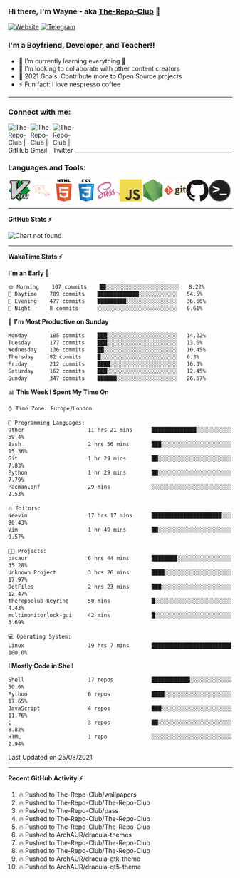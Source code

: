 ### Hi there, I'm Wayne - aka [The-Repo-Club][website] 👋

[![Website](https://img.shields.io/website?label=github.com/The-Repo-Club/&color=orange&style=flat-square&url=https://github.com/The-Repo-Club/)][website]
[![Telegram](https://img.shields.io/badge/Chat%20on-Telegram-orange.svg?color=orange&logo=telegram&style=flat-square)][telegram]

### I'm a Boyfriend, Developer, and Teacher!!

- 🌱 I’m currently learning everything 🤣
- 👯 I’m looking to collaborate with other content creators
- 🥅 2021 Goals: Contribute more to Open Source projects
- ⚡ Fun fact: I love nespresso coffee

---
### Connect with me:

[<img align="left" alt="The-Repo-Club | GitHub" width="50px" src="https://cdn.jsdelivr.net/npm/simple-icons@v3/icons/github.svg" />][website]
[<img align="left" alt="The-Repo-Club | Gmail" width="50px" src="https://cdn.jsdelivr.net/npm/simple-icons@v3/icons/gmail.svg" />][email]
[<img align="left" alt="The-Repo-Club | Twitter" width="50px" src="https://cdn.jsdelivr.net/npm/simple-icons@v3/icons/telegram.svg" />][telegram]

[website]: https://github.com/The-Repo-Club/
[email]: mailto:wayne6324@gmail.com
[telegram]: https://t.me/TheRepoClub

<br />
<br />
<br />

---
### Languages and Tools:

<img align="left" alt="Vim" width="50px" src="https://raw.githubusercontent.com/github/explore/80688e429a7d4ef2fca1e82350fe8e3517d3494d/topics/vim/vim.png" />
<img align="left" alt="Fish" width="50px" src="https://raw.githubusercontent.com/github/explore/80688e429a7d4ef2fca1e82350fe8e3517d3494d/topics/fish/fish.png" />
<img align="left" alt="HTML5" width="50px" src="https://raw.githubusercontent.com/github/explore/80688e429a7d4ef2fca1e82350fe8e3517d3494d/topics/html/html.png" />
<img align="left" alt="CSS3" width="50px" src="https://raw.githubusercontent.com/github/explore/80688e429a7d4ef2fca1e82350fe8e3517d3494d/topics/css/css.png" />
<img align="left" alt="Sass" width="50px" src="https://raw.githubusercontent.com/github/explore/80688e429a7d4ef2fca1e82350fe8e3517d3494d/topics/sass/sass.png" />
<img align="left" alt="JavaScript" width="50px" src="https://raw.githubusercontent.com/github/explore/80688e429a7d4ef2fca1e82350fe8e3517d3494d/topics/javascript/javascript.png" />
<img align="left" alt="Node.js" width="50px" src="https://raw.githubusercontent.com/github/explore/80688e429a7d4ef2fca1e82350fe8e3517d3494d/topics/nodejs/nodejs.png" />
<img align="left" alt="Git" width="50px" src="https://raw.githubusercontent.com/github/explore/80688e429a7d4ef2fca1e82350fe8e3517d3494d/topics/git/git.png" />
<img align="left" alt="GitHub" width="50px" src="https://raw.githubusercontent.com/github/explore/78df643247d429f6cc873026c0622819ad797942/topics/github/github.png" />
<img align="left" alt="Terminal" width="50px" src="https://raw.githubusercontent.com/github/explore/80688e429a7d4ef2fca1e82350fe8e3517d3494d/topics/terminal/terminal.png" />

<br />
<br />
<br />

---

**GitHub Stats ⚡**

![Chart not found](https://github-readme-stats.vercel.app/api?username=The-Repo-Club&theme=tokyonight&show_icons=true&count_private=true&hide_border=true&include_all_commits=true&custom_title=The-Repo-Club%27s+GitHub+Stats)


---

**WakaTime Stats ⚡**

<!--START_SECTION:waka-->
**I'm an Early 🐤** 

```text
🌞 Morning    107 commits    ██░░░░░░░░░░░░░░░░░░░░░░░   8.22% 
🌆 Daytime    709 commits    █████████████░░░░░░░░░░░░   54.5% 
🌃 Evening    477 commits    █████████░░░░░░░░░░░░░░░░   36.66% 
🌙 Night      8 commits      ░░░░░░░░░░░░░░░░░░░░░░░░░   0.61%

```
📅 **I'm Most Productive on Sunday** 

```text
Monday       185 commits    ███░░░░░░░░░░░░░░░░░░░░░░   14.22% 
Tuesday      177 commits    ███░░░░░░░░░░░░░░░░░░░░░░   13.6% 
Wednesday    136 commits    ██░░░░░░░░░░░░░░░░░░░░░░░   10.45% 
Thursday     82 commits     █░░░░░░░░░░░░░░░░░░░░░░░░   6.3% 
Friday       212 commits    ████░░░░░░░░░░░░░░░░░░░░░   16.3% 
Saturday     162 commits    ███░░░░░░░░░░░░░░░░░░░░░░   12.45% 
Sunday       347 commits    ██████░░░░░░░░░░░░░░░░░░░   26.67%

```


📊 **This Week I Spent My Time On** 

```text
⌚︎ Time Zone: Europe/London

💬 Programming Languages: 
Other                    11 hrs 21 mins      ██████████████░░░░░░░░░░░   59.4% 
Bash                     2 hrs 56 mins       ███░░░░░░░░░░░░░░░░░░░░░░   15.36% 
Git                      1 hr 29 mins        ██░░░░░░░░░░░░░░░░░░░░░░░   7.83% 
Python                   1 hr 29 mins        ██░░░░░░░░░░░░░░░░░░░░░░░   7.79% 
PacmanConf               29 mins             ░░░░░░░░░░░░░░░░░░░░░░░░░   2.53%

🔥 Editors: 
Neovim                   17 hrs 17 mins      ██████████████████████░░░   90.43% 
Vim                      1 hr 49 mins        ██░░░░░░░░░░░░░░░░░░░░░░░   9.57%

🐱‍💻 Projects: 
pacaur                   6 hrs 44 mins       ████████░░░░░░░░░░░░░░░░░   35.28% 
Unknown Project          3 hrs 26 mins       ████░░░░░░░░░░░░░░░░░░░░░   17.97% 
DotFiles                 2 hrs 23 mins       ███░░░░░░░░░░░░░░░░░░░░░░   12.47% 
therepoclub-keyring      50 mins             █░░░░░░░░░░░░░░░░░░░░░░░░   4.43% 
multimonitorlock-gui     42 mins             █░░░░░░░░░░░░░░░░░░░░░░░░   3.69%

💻 Operating System: 
Linux                    19 hrs 7 mins       █████████████████████████   100.0%

```

**I Mostly Code in Shell** 

```text
Shell                    17 repos            ████████████░░░░░░░░░░░░░   50.0% 
Python                   6 repos             ████░░░░░░░░░░░░░░░░░░░░░   17.65% 
JavaScript               4 repos             ███░░░░░░░░░░░░░░░░░░░░░░   11.76% 
C                        3 repos             ██░░░░░░░░░░░░░░░░░░░░░░░   8.82% 
HTML                     1 repo              ░░░░░░░░░░░░░░░░░░░░░░░░░   2.94%

```



 Last Updated on 25/08/2021
<!--END_SECTION:waka-->

---

**Recent GitHub Activity :zap:**

<!--START_SECTION:activity-->
1. 🔥 Pushed to The-Repo-Club/wallpapers
2. 🔥 Pushed to The-Repo-Club/The-Repo-Club
3. 🔥 Pushed to The-Repo-Club/pass
4. 🔥 Pushed to The-Repo-Club/The-Repo-Club
5. 🔥 Pushed to The-Repo-Club/The-Repo-Club
6. 🔥 Pushed to ArchAUR/dracula-themes
7. 🔥 Pushed to The-Repo-Club/The-Repo-Club
8. 🔥 Pushed to The-Repo-Club/The-Repo-Club
9. 🔥 Pushed to ArchAUR/dracula-gtk-theme
10. 🔥 Pushed to ArchAUR/dracula-qt5-theme
<!--END_SECTION:activity-->